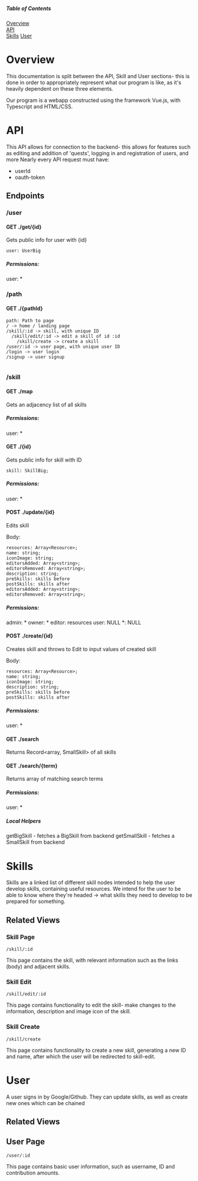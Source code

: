 
##### Table of Contents   
[Overview](#overview)     
[API](#api)  
[Skills](#skills) 
[User](#user) 


<a name="overview"/>

# Overview
This documentation is split between the API, Skill and User sections- 
this is done in order to appropriately represent what our program is like, as it's heavily dependent on these three elements.

Our program is a webapp constructed using the framework Vue.js, with Typescript and HTML/CSS.


<a name="api"/>

# API
This API allows for connection to the backend- this allows for features such as editing and addition of 'quests', logging in and registration of users, and more
Nearly every API request must have:
* userId
* oauth-token

## Endpoints

### /user

#### GET ./get/{id}
Gets public info for user with {id}
```
user: UserBig
```

##### Permissions: 
user: *


### /path
#### GET ./{pathId}
```
path: Path to page
/ -> home / landing page
/skill/:id -> skill, with unique ID
  /skill/edit/:id -> edit a skill of id :id
    /skill/create -> create a skill
/user/:id -> user page, with unique user ID
/login -> user login
/signup -> user signup
    
```




### /skill

#### GET ./map
Gets an adjacency list of all skills

##### Permissions:
user: *

#### GET ./{id}
Gets public info for skill with ID
```
skill: SkillBig;
```
##### Permissions:
user: *


#### POST ./update/{id}
Edits skill

Body:
```
resources: Array<Resource>;
name: string;
iconImage: string;
editorsAdded: Array<string>;
editorsRemoved: Array<string>;
description: string;
preSkills: skills before
postSkills: skills after
editorsAdded: Array<string>;
editorsRemoved: Array<string>;
```
##### Permissions:
admin: *
owner: *
editor: resources
user: NULL
*: NULL


#### POST ./create/{id}
Creates skill and throws to Edit to input values of created skill

Body:
```
resources: Array<Resource>;
name: string;
iconImage: string;
description: string;
preSkills: skills before
postSkills: skills after

```
##### Permissions:
user: *

#### GET ./search
Returns Record<array, SmallSkill> of all skills

#### GET ./search/{term}
Returns array of matching search terms



##### Permissions:
user: *


##### Local Helpers
getBigSkill - fetches a BigSkill from backend
getSmallSkill - fetches a SmallSkill from backend

<a name="skills"/>

# Skills
Skills are a linked list of different skill nodes intended to help the user develop skills, containing useful resources. 
We intend for the user to be able to know where they're headed -> what skills they need to develop to be prepared for something.

## Related Views

### Skill Page
```
/skill/:id 
```
This page contains the skill, with relevant information such as the links (body) and adjacent skills.

### Skill Edit
```
/skill/edit/:id
```
This page contains functionality to edit the skill- make changes to the information, description and image icon of the skill.

### Skill Create
```
/skill/create
```
This page contains functionality to create a new skill, generating a new ID and name, after which the user will be redirected to skill-edit.


<a name="user"/>

# User
A user signs in by Google/Github. They can update skills, as well as create new ones which can be chained

## Related Views

## User Page
```
/user/:id
```
This page contains basic user information, such as username, ID and contribution amounts.

